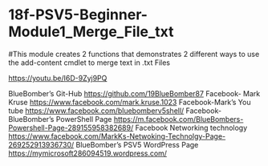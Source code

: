 # 18f-PSV5-Beginner-Module1_Merge_File_txt
#This module creates 2 functions that demonstrates 2 different ways to use the add-content cmdlet to merge text in .txt Files

https://youtu.be/I6D-9Zyj9PQ

BlueBomber’s Git-Hub
https://github.com/19BlueBomber87
Facebook- Mark Kruse
https://www.facebook.com/mark.kruse.1023
Facebook-Mark’s You tube
https://www.facebook.com/bluebomberv5shell/
Facebook-BlueBomber’s PowerShell Page
https://m.facebook.com/BlueBombers-Powershell-Page-289155958382689/
Facebook Networking technology
https://www.facebook.com/MarkKs-Netwoking-Technolgy-Page-269252913936730/
BlueBomber’s PSV5 WordPress Page
https://mymicrosoft286094519.wordpress.com/
